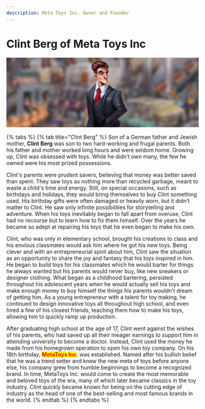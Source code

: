 ```yaml
---
description: Meta Toys Inc. Owner and Founder
---
```


# Clint Berg of Meta Toys Inc

![Clint Berg of Meta Toys Inc](../../.gitbook/assets/clint.jpg)

{% tabs %}
{% tab title="Clint Berg" %}
Son of a German father and Jewish mother, **Clint Berg** was son to two hard-working and frugal parents. Both his father and mother worked long hours and were seldom home. Growing up, Clint was obsessed with toys. While he didn’t own many, the few he owned were his most prized possessions.&#x20;

Clint's parents were prudent savers, believing that money was better saved than spent. They saw toys as nothing more than recycled garbage, meant to waste a child's time and energy. Still, on special occasions, such as birthdays and holidays, they would bring themselves to buy Clint something used. His birthday gifts were often damaged or heavily worn, but it didn’t matter to Clint. He saw only infinite possibilities for storytelling and adventure. When his toys inevitably began to fall apart from overuse, Clint had no recourse but to learn how to fix them himself. Over the years he became so adept at repairing his toys that he even began to make his own.

Clint, who was only in elementary school, brought his creations to class and his envious classmates would ask him where he got his new toys. Being clever and with an entrepreneurial spirit about him, Clint saw the situation as an opportunity to share the joy and fantasy that his toys inspired in him. He began to build toys for his classmates which he would barter for things he always wanted but his parents would never buy, like new sneakers or designer clothing. What began as a childhood bartering, persisted throughout his adolescent years when he would actually sell his toys and make enough money to buy himself the things his parents wouldn’t dream of getting him. As a young entrepreneur with a talent for toy making, he continued to design innovative toys all throughout high school, and even hired a few of his closest friends, teaching them how to make his toys, allowing him to quickly ramp up production.

After graduating high school at the age of 17, Clint went against the wishes of his parents, who had saved up all their meager earnings to support him in attending university to become a doctor. Instead, Clint used the money he made from his homegrown operation to open his own toy company. On his 18th birthday, <mark style="color:red;">**MetaToys Inc**</mark>. was established. Named after his bullish belief that he was a trend setter and knew the new meta of toys before anyone else, his company grew from humble beginnings to become a recognized brand. In time, MetaToys Inc. would come to create the most memorable and beloved toys of the era, many of which later became classics in the toy industry. Clint quickly became known for being on the cutting edge of industry as the head of one of the best-selling and most famous brands in the world.
{% endtab %}
{% endtabs %}
